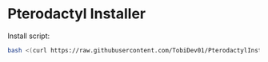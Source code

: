 # Pterodactyl Installer

Install script:
```sh
bash <(curl https://raw.githubusercontent.com/TobiDev01/PterodactylInstaller/main/install.sh)
```
